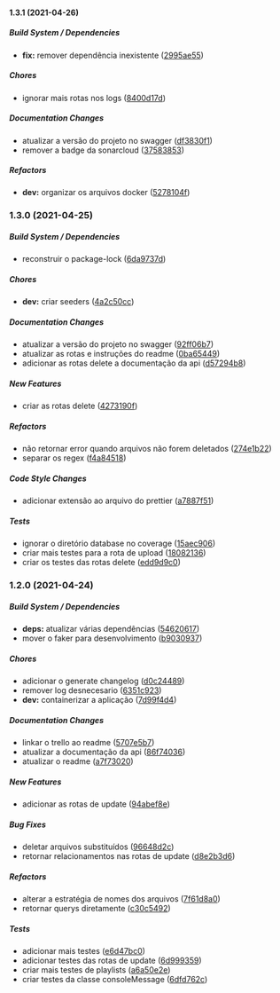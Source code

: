 #### 1.3.1 (2021-04-26)

##### Build System / Dependencies

* **fix:**  remover dependência inexistente ([2995ae55](https://github.com/JorgeLNJunior/lofi-radio-api/commit/2995ae554bb2bd8401b8daf92aca97596d8339b0))

##### Chores

*  ignorar mais rotas nos logs ([8400d17d](https://github.com/JorgeLNJunior/lofi-radio-api/commit/8400d17db1a858c05289aceaa05904e82b1e5589))

##### Documentation Changes

*  atualizar a versão do projeto no swagger ([df3830f1](https://github.com/JorgeLNJunior/lofi-radio-api/commit/df3830f12cb6646da93b4a4e613a5b076ee3b061))
*  remover a badge da sonarcloud ([37583853](https://github.com/JorgeLNJunior/lofi-radio-api/commit/37583853ba9a61109e040564ce033d2f119c94ba))

##### Refactors

* **dev:**  organizar os arquivos docker ([5278104f](https://github.com/JorgeLNJunior/lofi-radio-api/commit/5278104fba6a223dc1c8b9ca4abf15e5cdcebb35))

### 1.3.0 (2021-04-25)

##### Build System / Dependencies

*  reconstruir o package-lock ([6da9737d](https://github.com/JorgeLNJunior/lofi-radio-api/commit/6da9737d22696a9c69edb6c777356f626e758e93))

##### Chores

* **dev:**  criar seeders ([4a2c50cc](https://github.com/JorgeLNJunior/lofi-radio-api/commit/4a2c50cc0f3da5ed0f6848c9a0afa077a5eca1ac))

##### Documentation Changes

*  atualizar a versão do projeto no swagger ([92ff06b7](https://github.com/JorgeLNJunior/lofi-radio-api/commit/92ff06b7a806fd00c97880d4065c005b6dbcd6a7))
*  atualizar as rotas e instruções do readme ([0ba65449](https://github.com/JorgeLNJunior/lofi-radio-api/commit/0ba65449eaa9fa66cf5d2e58215871b9b6c8fa76))
*  adicionar as rotas delete a documentação da api ([d57294b8](https://github.com/JorgeLNJunior/lofi-radio-api/commit/d57294b8e439f9608b22c3943ad3c3473e591c66))

##### New Features

*  criar as rotas delete ([4273190f](https://github.com/JorgeLNJunior/lofi-radio-api/commit/4273190fa040a9ffe46be5545514cf263d48b694))

##### Refactors

*  não retornar error quando arquivos não forem deletados ([274e1b22](https://github.com/JorgeLNJunior/lofi-radio-api/commit/274e1b227a76dcab4fd98f499796d2c99a43339a))
*  separar os regex ([f4a84518](https://github.com/JorgeLNJunior/lofi-radio-api/commit/f4a84518fffa3830bae589b9af077e915de08b1b))

##### Code Style Changes

*  adicionar extensão ao arquivo do prettier ([a7887f51](https://github.com/JorgeLNJunior/lofi-radio-api/commit/a7887f510ed3de31b8b0bcc5bbf9f42bb963ab59))

##### Tests

*  ignorar o diretório database no coverage ([15aec906](https://github.com/JorgeLNJunior/lofi-radio-api/commit/15aec906e6cbd8daa2964e04196c76b399dd7598))
*  criar mais testes para a rota de upload ([18082136](https://github.com/JorgeLNJunior/lofi-radio-api/commit/1808213695e05f953a2a5035be63cd032d04df85))
*  criar os testes das rotas delete ([edd9d9c0](https://github.com/JorgeLNJunior/lofi-radio-api/commit/edd9d9c061376979d0caca7d718b66ee8bbe615d))

### 1.2.0 (2021-04-24)

##### Build System / Dependencies

* **deps:**  atualizar várias dependências ([54620617](https://github.com/JorgeLNJunior/lofi-radio-api/commit/54620617d38667881541546573898b3307b58b12))
*  mover o faker para desenvolvimento ([b9030937](https://github.com/JorgeLNJunior/lofi-radio-api/commit/b903093742eaa41f0b7300c136b23c9ed9ec00ca))

##### Chores

*  adicionar o generate changelog ([d0c24489](https://github.com/JorgeLNJunior/lofi-radio-api/commit/d0c24489418f656b06b68341ff9591441b57883b))
*  remover log desnecesario ([6351c923](https://github.com/JorgeLNJunior/lofi-radio-api/commit/6351c923c29979c31a7202295e76e82f9e296989))
* **dev:**  containerizar a aplicação ([7d99f4d4](https://github.com/JorgeLNJunior/lofi-radio-api/commit/7d99f4d4ed6f6f527f48e161726bd3ae6045648e))

##### Documentation Changes

*  linkar o trello ao readme ([5707e5b7](https://github.com/JorgeLNJunior/lofi-radio-api/commit/5707e5b71bb46a744a42efd38e5c04098ef654c8))
*  atualizar a documentação da api ([86f74036](https://github.com/JorgeLNJunior/lofi-radio-api/commit/86f740364f930857fd0180997ab400d3865aa169))
*  atualizar o readme ([a7f73020](https://github.com/JorgeLNJunior/lofi-radio-api/commit/a7f730209ebacbef7cdb00bcbb642c50d49baf52))

##### New Features

*  adicionar as rotas de update ([94abef8e](https://github.com/JorgeLNJunior/lofi-radio-api/commit/94abef8ed17329ba663b3e94a4ef9ad30bf440a9))

##### Bug Fixes

*  deletar arquivos substituídos ([96648d2c](https://github.com/JorgeLNJunior/lofi-radio-api/commit/96648d2c29f29928c1bc5c16d91da28100f9654e))
*  retornar relacionamentos nas rotas de update ([d8e2b3d6](https://github.com/JorgeLNJunior/lofi-radio-api/commit/d8e2b3d699d6ee63a0ea88ce700c9a4138a8e7a0))

##### Refactors

*  alterar a estratégia de nomes dos arquivos ([7f61d8a0](https://github.com/JorgeLNJunior/lofi-radio-api/commit/7f61d8a023432305f249952d8393df276cd04fd7))
*  retornar querys diretamente ([c30c5492](https://github.com/JorgeLNJunior/lofi-radio-api/commit/c30c5492b2bd413ca3cc8c8711ab34fcb9cf5b5b))

##### Tests

*  adicionar mais testes ([e6d47bc0](https://github.com/JorgeLNJunior/lofi-radio-api/commit/e6d47bc09bc4f2ac3dd2f16491d10164201c8ebd))
*  adicionar testes das rotas de update ([6d999359](https://github.com/JorgeLNJunior/lofi-radio-api/commit/6d999359f3cfaae4aad45bca1847f8dca844c6cc))
*  criar mais testes de playlists ([a6a50e2e](https://github.com/JorgeLNJunior/lofi-radio-api/commit/a6a50e2e605797660e3ecc4bf77486c94101cad0))
*  criar testes da classe consoleMessage ([6dfd762c](https://github.com/JorgeLNJunior/lofi-radio-api/commit/6dfd762c871307185b387a1c4c6cfceb6462709e))

